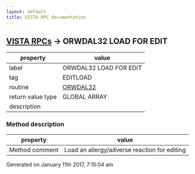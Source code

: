 ```yaml
---
layout: default
title: VISTA RPC documentation
---
```




## [VISTA RPCs](TableOfContent.md) &#8594; ORWDAL32 LOAD FOR EDIT 

 property | value 
--- | --- 
 label | ORWDAL32 LOAD FOR EDIT
 tag | EDITLOAD
 routine | [ORWDAL32](http://code.osehra.org/dox/Routine_ORWDAL32_source.html)
 return value type | GLOBAL ARRAY
 description | 


### Method description

 property | value 
--- | --- 
 Method comment | Load an allergy/adverse reaction for editing




 Generated on January 11th 2017, 7:15:04 am